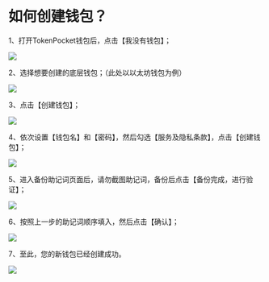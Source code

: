 # 如何创建钱包？

1、打开TokenPocket钱包后，点击【我没有钱包】； &#x20;

![](<../.gitbook/assets/1 (34).png>)

2、选择想要创建的底层钱包；（此处以以太坊钱包为例）

![](<../.gitbook/assets/10 (1).png>)

3、点击【创建钱包】；

![](<../.gitbook/assets/4 (3).png>)

4、依次设置【钱包名】和【密码】，然后勾选【服务及隐私条款】，点击【创建钱包】；

![](../.gitbook/assets/5.png)

5、进入备份助记词页面后，请勿截图助记词，备份后点击【备份完成，进行验证】；

![](../.gitbook/assets/6.png)

6、按照上一步的助记词顺序填入，然后点击【确认】；

![](../.gitbook/assets/9.png)

7、至此，您的新钱包已经创建成功。

![](<../.gitbook/assets/2 (16).png>)
